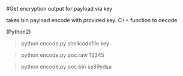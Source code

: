 #Get encryption output for payload via key

takes bin payload encode with provided key.
C++ function to decode

(Python2)
>python encode.py shellcodefile key

>python encode.py poc.raw 12345  

>python encode.py poc.bin sa89ydsa
